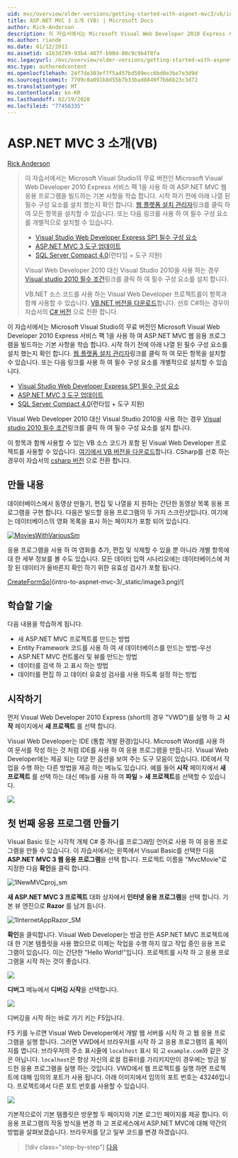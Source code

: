 ```yaml
---
uid: mvc/overview/older-versions/getting-started-with-aspnet-mvc3/vb/intro-to-aspnet-mvc-3
title: ASP.NET MVC 3 소개 (VB) | Microsoft Docs
author: Rick-Anderson
description: 이 자습서에서는 Microsoft Visual Web Developer 2010 Express 서비스 팩 1 (...)을 사용 하 여 ASP.NET MVC 웹 응용 프로그램을 빌드하는 기본 사항을 학습 합니다.
ms.author: riande
ms.date: 01/12/2011
ms.assetid: a1b3d789-93b4-487f-b90d-80c9c9b4f8fa
msc.legacyurl: /mvc/overview/older-versions/getting-started-with-aspnet-mvc3/vb/intro-to-aspnet-mvc-3
msc.type: authoredcontent
ms.openlocfilehash: 24f7de303ef7f5a457bd509ecc6bd0e3be7e3d9d
ms.sourcegitcommit: 7709c0a091b8d55b7b33bad8849f7b66b23c3d72
ms.translationtype: MT
ms.contentlocale: ko-KR
ms.lasthandoff: 02/19/2020
ms.locfileid: "77456335"
---
```

# <a name="intro-to-aspnet-mvc-3-vb"></a>ASP.NET MVC 3 소개(VB)

[Rick Anderson](https://twitter.com/RickAndMSFT)

> 이 자습서에서는 Microsoft Visual Studio의 무료 버전인 Microsoft Visual Web Developer 2010 Express 서비스 팩 1을 사용 하 여 ASP.NET MVC 웹 응용 프로그램을 빌드하는 기본 사항을 학습 합니다. 시작 하기 전에 아래 나열 된 필수 구성 요소를 설치 했는지 확인 합니다. [웹 플랫폼 설치 관리자](https://www.microsoft.com/web/gallery/install.aspx?appid=VWD2010SP1Pack)링크를 클릭 하 여 모든 항목을 설치할 수 있습니다. 또는 다음 링크를 사용 하 여 필수 구성 요소를 개별적으로 설치할 수 있습니다.
> 
> - [Visual Studio Web Developer Express SP1 필수 구성 요소](https://www.microsoft.com/web/gallery/install.aspx?appid=VWD2010SP1Pack)
> - [ASP.NET MVC 3 도구 업데이트](https://www.microsoft.com/web/gallery/install.aspx?appsxml=&amp;appid=MVC3)
> - [SQL Server Compact 4.0](https://www.microsoft.com/web/gallery/install.aspx?appid=SQLCE;SQLCEVSTools_4_0)(런타임 + 도구 지원)
> 
> Visual Web Developer 2010 대신 Visual Studio 2010을 사용 하는 경우 [Visual studio 2010 필수 조건](https://www.microsoft.com/web/gallery/install.aspx?appsxml=&amp;appid=VS2010SP1Pack)링크를 클릭 하 여 필수 구성 요소를 설치 합니다.
> 
> VB.NET 소스 코드를 사용 하는 Visual Web Developer 프로젝트를이 항목과 함께 사용할 수 있습니다. [VB.NET 버전을 다운로드](https://code.msdn.microsoft.com/Introduction-to-MVC-3-10d1b098)합니다. 선호 C#하는 경우이 자습서의 [ C# 버전](../cs/intro-to-aspnet-mvc-3.md) 으로 전환 합니다.

이 자습서에서는 Microsoft Visual Studio의 무료 버전인 Microsoft Visual Web Developer 2010 Express 서비스 팩 1을 사용 하 여 ASP.NET MVC 웹 응용 프로그램을 빌드하는 기본 사항을 학습 합니다. 시작 하기 전에 아래 나열 된 필수 구성 요소를 설치 했는지 확인 합니다. [웹 플랫폼 설치 관리자](https://www.microsoft.com/web/gallery/install.aspx?appid=VWD2010SP1Pack)링크를 클릭 하 여 모든 항목을 설치할 수 있습니다. 또는 다음 링크를 사용 하 여 필수 구성 요소를 개별적으로 설치할 수 있습니다.

- [Visual Studio Web Developer Express SP1 필수 구성 요소](https://www.microsoft.com/web/gallery/install.aspx?appid=VWD2010SP1Pack)
- [ASP.NET MVC 3 도구 업데이트](https://www.microsoft.com/web/gallery/install.aspx?appsxml=&amp;appid=MVC3)
- [SQL Server Compact 4.0](https://www.microsoft.com/web/gallery/install.aspx?appid=SQLCE;SQLCEVSTools_4_0)(런타임 + 도구 지원)

Visual Web Developer 2010 대신 Visual Studio 2010을 사용 하는 경우 [Visual studio 2010 필수 조건](https://www.microsoft.com/web/gallery/install.aspx?appsxml=&amp;appid=VS2010SP1Pack)링크를 클릭 하 여 필수 구성 요소를 설치 합니다.

이 항목과 함께 사용할 수 있는 VB 소스 코드가 포함 된 Visual Web Developer 프로젝트를 사용할 수 있습니다. [여기에서 VB 버전을 다운로드](https://code.msdn.microsoft.com/Project/Download/FileDownload.aspx?ProjectName=aspnetmvcsamples&amp;DownloadId=14824)합니다. CSharp를 선호 하는 경우이 자습서의 [csharp 버전](../cs/intro-to-aspnet-mvc-3.md) 으로 전환 합니다.

## <a name="what-youll-build"></a>만들 내용

데이터베이스에서 동영상 만들기, 편집 및 나열을 지 원하는 간단한 동영상 목록 응용 프로그램을 구현 합니다. 다음은 빌드할 응용 프로그램의 두 가지 스크린샷입니다. 여기에는 데이터베이스의 영화 목록을 표시 하는 페이지가 포함 되어 있습니다.

[![MoviesWithVariousSm](intro-to-aspnet-mvc-3/_static/image2.png)](intro-to-aspnet-mvc-3/_static/image1.png)

응용 프로그램을 사용 하 여 영화를 추가, 편집 및 삭제할 수 있을 뿐 아니라 개별 항목에 대 한 세부 정보를 볼 수도 있습니다. 모든 데이터 입력 시나리오에는 데이터베이스에 저장 된 데이터가 올바른지 확인 하기 위한 유효성 검사가 포함 됩니다.

[CreateFormSo](intro-to-aspnet-mvc-3/_static/image4.png)](intro-to-aspnet-mvc-3/_static/image3.png)![

## <a name="skills-youll-learn"></a>학습할 기술

다음 내용을 학습하게 됩니다.

- 새 ASP.NET MVC 프로젝트를 만드는 방법
- Entity Framework 코드를 사용 하 여 새 데이터베이스를 만드는 방법-우선
- ASP.NET MVC 컨트롤러 및 뷰를 만드는 방법
- 데이터를 검색 하 고 표시 하는 방법
- 데이터를 편집 하 고 데이터 유효성 검사를 사용 하도록 설정 하는 방법

## <a name="getting-started"></a>시작하기

먼저 Visual Web Developer 2010 Express (short의 경우 "VWD")를 실행 하 고 **시작** 페이지에서 **새 프로젝트** 를 선택 합니다.

Visual Web Developer는 IDE (통합 개발 환경)입니다. Microsoft Word를 사용 하 여 문서를 작성 하는 것 처럼 IDE를 사용 하 여 응용 프로그램을 만듭니다. Visual Web Developer에는 제공 되는 다양 한 옵션을 보여 주는 도구 모음이 있습니다. IDE에서 작업을 수행 하는 다른 방법을 제공 하는 메뉴도 있습니다. 예를 들어 **시작** 페이지에서 **새 프로젝트** 를 선택 하는 대신 메뉴를 사용 하 여 **파일** &gt; **새 프로젝트**를 선택할 수 있습니다.

[![](intro-to-aspnet-mvc-3/_static/image6.png)](intro-to-aspnet-mvc-3/_static/image5.png)

## <a name="creating-your-first-application"></a>첫 번째 응용 프로그램 만들기

Visual Basic 또는 시각적 개체 C# 중 하나를 프로그래밍 언어로 사용 하 여 응용 프로그램을 만들 수 있습니다. 이 자습서에서는 왼쪽에서 Visual Basic를 선택한 다음 **ASP.NET MVC 3 웹 응용 프로그램**을 선택 합니다. 프로젝트 이름을 "MvcMovie"로 지정한 다음 **확인**을 클릭 합니다.

![1NewMVCproj_sm](intro-to-aspnet-mvc-3/_static/image7.png)

**새 ASP.NET MVC 3 프로젝트** 대화 상자에서 **인터넷 응용 프로그램**을 선택 합니다. 기본 뷰 엔진으로 **Razor** 를 남겨 둡니다.

![1InternetAppRazor_SM](intro-to-aspnet-mvc-3/_static/image8.png)

**확인**을 클릭합니다. Visual Web Developer는 방금 만든 ASP.NET MVC 프로젝트에 대 한 기본 템플릿을 사용 했으므로 이제는 작업을 수행 하지 않고 작업 중인 응용 프로그램이 있습니다. 이는 간단한 "Hello World!"입니다. 프로젝트를 시작 하 고 응용 프로그램을 시작 하는 것이 좋습니다.

[![](intro-to-aspnet-mvc-3/_static/image10.png)](intro-to-aspnet-mvc-3/_static/image9.png)

**디버그** 메뉴에서 **디버깅 시작**을 선택합니다.

![](intro-to-aspnet-mvc-3/_static/image11.png)

디버깅을 시작 하는 바로 가기 키는 F5입니다.

F5 키를 누르면 Visual Web Developer에서 개발 웹 서버를 시작 하 고 웹 응용 프로그램을 실행 합니다. 그러면 VWD에서 브라우저를 시작 하 고 응용 프로그램의 홈 페이지를 엽니다. 브라우저의 주소 표시줄에 `localhost` 표시 되 고 `example.com`와 같은 것은 아닙니다. `localhost`은 항상 자신의 로컬 컴퓨터를 가리키지만이 경우에는 방금 빌드한 응용 프로그램을 실행 하는 것입니다. VWD에서 웹 프로젝트를 실행 하면 프로젝트에 대해 임의의 포트가 사용 됩니다. 아래 이미지에서 임의의 포트 번호는 43246입니다. 프로젝트에서 다른 포트 번호를 사용할 수 있습니다.

![](intro-to-aspnet-mvc-3/_static/image12.png)

기본적으로이 기본 템플릿은 방문할 두 페이지와 기본 로그인 페이지를 제공 합니다. 이 응용 프로그램의 작동 방식을 변경 하 고 프로세스에서 ASP.NET MVC에 대해 약간의 방법을 살펴보겠습니다. 브라우저를 닫고 일부 코드를 변경 하겠습니다.

> [!div class="step-by-step"]
> [다음](adding-a-controller.md)
